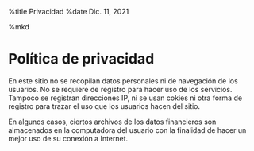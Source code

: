 %title Privacidad
%date Dic. 11, 2021

%mkd

# Política de privacidad

En este sitio no se recopilan datos personales ni de navegación de los usuarios.
No se requiere de registro para hacer uso de los servicios. Tampoco se registran
direcciones IP, ni se usan cokies ni otra forma de registro para trazar el uso
que los usuarios hacen del sitio.

En algunos casos, ciertos archivos de los datos financieros son almacenados en
la computadora del usuario con la finalidad de hacer un mejor uso de su conexión
a Internet.



